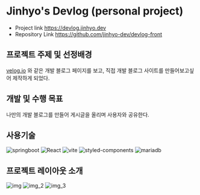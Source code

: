 # Jinhyo's Devlog (personal project)

- Project link <a target="_blank">https://devlog.jinhyo.dev</a>
- Repository Link <a target="_blank">https://github.com/jinhyo-dev/devlog-front</a>

## 프로젝트 주제 및 선정배경

[velog.io]('https://velog.io') 와 같은 개발 블로그 페이지를 보고, 직접 개발 블로그 사이트를 만들어보고싶어 제작하게 되었다.

## 개발 및 수행 목표

나만의 개발 블로그를 만들어 게시글을 올리며 사용자와 공유한다.

## 사용기술

![springboot](https://img.shields.io/badge/Spring_Boot-6DB33F?style=round-square&logo=springboot&logoColor=white)
![React](https://img.shields.io/badge/React-61DAFB?style=round-square&logo=React&logoColor=white)
![vite](https://img.shields.io/badge/vite-646CFF?style=round-square&logo=vite&logoColor=white)
![styled-components](https://img.shields.io/badge/styled--components-DB7093?style=round-square&logo=styled-components&logoColor=white)
![mariadb](https://img.shields.io/badge/MariaDB-003545?style=round-square&logo=mariadb&logoColor=white)

## 프로젝트 레이아웃 소개

![img](https://github.com/jinhyo-dev/devlog-front/assets/86733620/66a4ba5b-b5f4-4123-8053-2f173ebffc13)
![img_2](https://github.com/jinhyo-dev/devlog-front/assets/86733620/56c46124-57bd-4839-ac2b-7fad62843724)
![img_3](https://github.com/jinhyo-dev/devlog-front/assets/86733620/243832fd-c7ea-4d08-83dd-97fb8741441f)
